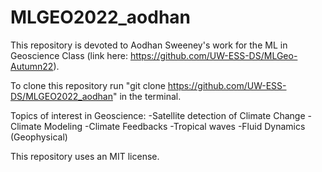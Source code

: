 # MLGEO2022_aodhan
This repository is devoted to Aodhan Sweeney's work for the ML in Geoscience Class (link here: https://github.com/UW-ESS-DS/MLGeo-Autumn22).

To clone this repository run "git clone https://github.com/UW-ESS-DS/MLGEO2022_aodhan" in the terminal.

Topics of interest in Geoscience:
-Satellite detection of Climate Change
-Climate Modeling
-Climate Feedbacks
-Tropical waves 
-Fluid Dynamics (Geophysical)

This repository uses an MIT license.
